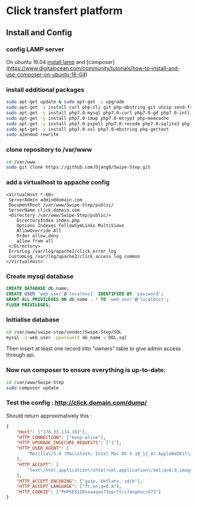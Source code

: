 # Click transfert platform

## Install and Config

### config LAMP server
On ubuntu 16.04 [install lamp](https://www.digitalocean.com/community/tutorials/how-to-install-linux-apache-mysql-php-lamp-stack-on-ubuntu-16-04) and [composer] (https://www.digitalocean.com/community/tutorials/how-to-install-and-use-composer-on-ubuntu-16-04)

### install additional packages

```bash
sudo apt-get update & sudo apt-get -y upgrade
sudo apt-get -y install curl php-cli git php-mbstring git unzip zend-framework 
sudo apt-get -y install php7.0-mysql php7.0-curl php7.0-gd php7.0-intl php-pear php-imagick 
sudo apt-get -y install php7.0-imap php7.0-mcrypt php-memcache  
sudo apt-get -y install php7.0-pspell php7.0-recode php7.0-sqlite3 php7.0-tidy php7.0-xmlrpc 
sudo apt-get -y install php7.0-xsl php7.0-mbstring php-gettext
sudo a2enmod rewrite
```

### clone repository to /var/www

```bash
cd /var/www
sudo git clone https://github.com/Djang0/Swipe-Step.git
```
### add a virtualhost to appache config

```apacheconf
<VirtualHost *:80>
 ServerAdmin admin@domain.com
 DocumentRoot /var/www/Swipe-Step/public/
 ServerName click.domain.com
 <Directory /var/www/Swipe-Step/public/>
	DirectoryIndex index.php
	Options Indexes FollowSymLinks MultiViews
	AllowOverride All
	Order allow,deny
	allow from all
 </Directory>
 ErrorLog /var/log/apache2/click_error_log
 CustomLog /var/log/apache2/click_access_log common
</VirtualHost>

```
### Create mysql database

```sql
CREATE DATABASE db_name;
CREATE USER 'web_user'@'localhost' IDENTIFIED BY 'password';
GRANT ALL PRIVILEGES ON db_name . * TO 'web_user'@'localhost';
FLUSH PRIVILEGES;
```
### Initialise database

```bash
cd /var/www/swipe-step/vendor/Swipe-Step/SQL
mysql -u web_user -ppassword db_name < DDL.sql
```
Then insert at least one record into "owners" table to give admin access through api.
### Now run composer to ensure everything is up-to-date:
```bash
cd /var/www/Swipe-Step
sudo composer update
```
### Test the config : http://click.domain.com/dump/
Should return approximatively this :

```json
{
    "Host": ["178.33.174.163"],
    "HTTP_CONNECTION": ["keep-alive"],
    "HTTP_UPGRADE_INSECURE_REQUESTS": ["1"],
    "HTTP_USER_AGENT": [
        "Mozilla\/5.0 (Macintosh; Intel Mac OS X 10_12_4) AppleWebKit\/537.36 (KHTML, like Gecko) Chrome\/57.0.2987.133 Safari\/537.36"
    ],
    "HTTP_ACCEPT": [
        "text\/html,application\/xhtml+xml,application\/xml;q=0.9,image\/webp,*\/*;q=0.8"
    ],
    "HTTP_ACCEPT_ENCODING": ["gzip, deflate, sdch"],
    "HTTP_ACCEPT_LANGUAGE": ["fr,en;q=0.8"],
    "HTTP_COOKIE": ["PHPSESSID=vaaqao71eprftcifangmucnd73"]
}
```
